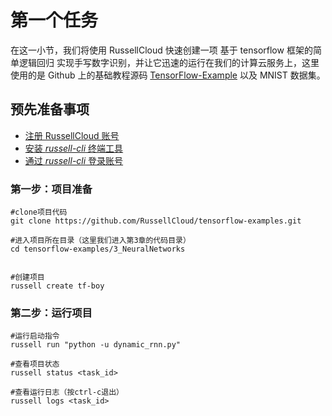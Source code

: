 # 第一个任务

在这一小节，我们将使用 RussellCloud 快速创建一项 基于 tensorflow 框架的简单逻辑回归 实现手写数字识别，并让它迅速的运行在我们的计算云服务上，这里使用的是 Github 上的基础教程源码 [TensorFlow-Example](https://github.com/RussellCloud/TensorFlow-Examples) 以及 MNIST 数据集。

## 预先准备事项

* [注册 RussellCloud 账号](http://russellcloud.com/#regist)
* [安装 *russell-cli* 终端工具](/get-started/install.md)
* [通过 *russell-cli* 登录账号]()



### 第一步：项目准备

```
#clone项目代码
git clone https://github.com/RussellCloud/tensorflow-examples.git

#进入项目所在目录（这里我们进入第3章的代码目录）
cd tensorflow-examples/3_NeuralNetworks


#创建项目
russell create tf-boy
```

### 第二步：运行项目

```
#运行启动指令
russell run "python -u dynamic_rnn.py"

#查看项目状态
russell status <task_id>

#查看运行日志（按ctrl-c退出）
russell logs <task_id>
```



